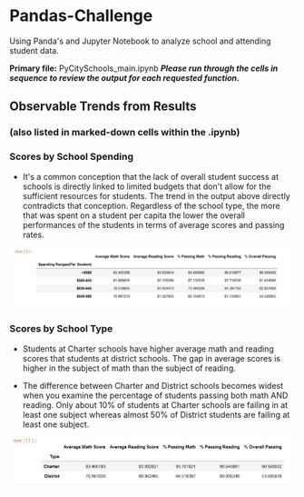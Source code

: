 # Pandas-Challenge
Using Panda's and Jupyter Notebook to analyze school and attending student data.

**Primary file:** PyCitySchools_main.ipynb
**_Please run through the cells in sequence to review the output for each requested function._**

## Observable Trends from Results 
### (also listed in marked-down cells within the .ipynb)

### Scores by School Spending
 * It's a common conception that the lack of overall student success at schools is directly linked to limited budgets that don't allow for the sufficient resources for students.  The trend in the output above directly contradicts that conception.  Regardless of the school type, the more that was spent on a student per capita the lower the overall performances of the students in terms of average scores and passing rates. 

 ![Student Performance by Budget](https://github.com/pulliam-chris/Pandas-Challenge/blob/main/images/budget_performance.JPG "Student Performance by Budget")

### Scores by School Type
* Students at Charter schools have higher average math and reading scores that students at district schools.  The gap in average scores is higher in the subject of math than the subject of reading.  

* The difference between Charter and District schools becomes widest when you examine the percentage of students passing both math AND reading.  Only about 10% of students at Charter schools are failing in at least one subject whereas almost 50% of District students are failing at least one subject.

![Student Performance by School Type](https://github.com/pulliam-chris/Pandas-Challenge/blob/main/images/schooltype_performance.JPG "Student Performance by School Type")
